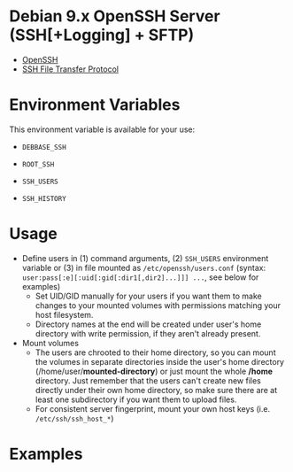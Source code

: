 # Debian 9.x OpenSSH Server (SSH[+Logging] + SFTP)

- [OpenSSH](https://en.wikipedia.org/wiki/OpenSSH)
- [SSH File Transfer Protocol](https://en.wikipedia.org/wiki/SSH_File_Transfer_Protocol)

# Environment Variables

This environment variable is available for your use:

- `DEBBASE_SSH`

- `ROOT_SSH`

- `SSH_USERS`

- `SSH_HISTORY`


# Usage

- Define users in (1) command arguments, (2) `SSH_USERS` environment variable
  or (3) in file mounted as `/etc/openssh/users.conf` (syntax:
  `user:pass[:e][:uid[:gid[:dir1[,dir2]...]]] ...`, see below for examples)
  - Set UID/GID manually for your users if you want them to make changes to
    your mounted volumes with permissions matching your host filesystem.
  - Directory names at the end will be created under user's home directory with
    write permission, if they aren't already present.
- Mount volumes
  - The users are chrooted to their home directory, so you can mount the
    volumes in separate directories inside the user's home directory
    (/home/user/**mounted-directory**) or just mount the whole **/home** directory.
    Just remember that the users can't create new files directly under their
    own home directory, so make sure there are at least one subdirectory if you
    want them to upload files.
  - For consistent server fingerprint, mount your own host keys (i.e. `/etc/ssh/ssh_host_*`)

# Examples
